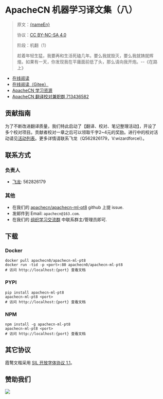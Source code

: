 <!--
    需要填充的占位符：
    
    README.md
    
        ApacheCN 机器学习译文集（八）：文档中文名
        {nameEn}：文档英文名
        {urlEn}：文档原始链接
        ml8：域名前缀
        飞龙：负责人名称
        wizardforcel：负责人 Github 用户名
        562826179：负责人 QQ
        apachecn-ml-pt8：ApacheCN 的 Github 仓库名称
        apachecn-ml-pt8：DockerHub 仓库名称
        apachecn-ml-pt8：PYPI 包名称
        apachecn-ml-pt8：NPM 包名称
    
    CNAME
    
        ml8：域名前缀

    index.html
    
        ApacheCN 机器学习译文集（八）：文档中文名
        #1E90FF：显示颜色
        apachecn-ml-pt8：ApacheCN 的 Github 仓库名称

    asset/docsify-apachecn-footer.js
    
        apachecn-ml-pt8：ApacheCN 的 Github 仓库名称
-->

# ApacheCN 机器学习译文集（八）

> 原文：[{nameEn}]({urlEn})
> 
> 协议：[CC BY-NC-SA 4.0](http://creativecommons.org/licenses/by-nc-sa/4.0/)
> 
> 阶段：机翻（1）
> 
> 趁着年轻生猛，我要再和生活死磕几年。要么我就毁灭，要么我就铸就辉煌。如果有一天，你发现我在平庸面前低了头，那么请向我开炮。--《在路上》

* [在线阅读](https://ml8.apachecn.org)
* [在线阅读（Gitee）](https://apachecn.gitee.io/doc-template/)
* [ApacheCN 学习资源](http://docs.apachecn.org/)
* [ApacheCN 翻译校对兼职群 713436582](https://jq.qq.com/?_wv=1027&k=VSNtgpjb)

## 贡献指南

为了不断改进翻译质量，我们特此启动了【翻译、校对、笔记整理活动】，开设了多个校对项目。贡献者校对一章之后可以领取千字2\~4元的奖励。进行中的校对活动请见[活动列表](https://home.apachecn.org/#/docs/activity/docs-activity)。更多详情请联系飞龙（Q562826179，V:wizardforcel）。

## 联系方式

### 负责人

* [飞龙](https://github.com/wizardforcel): 562826179

### 其他

*   在我们的 [apachecn/apachecn-ml-pt8](https://github.com/apachecn/apachecn-ml-pt8) github 上提 issue.
*   发邮件到 Email: `apachecn@163.com`.
*   在我们的 [组织学习交流群](https://www.apachecn.org/#/docs/join) 中联系群主/管理员即可.

## 下载

### Docker

```
docker pull apachecn0/apachecn-ml-pt8
docker run -tid -p <port>:80 apachecn0/apachecn-ml-pt8
# 访问 http://localhost:{port} 查看文档
```

### PYPI

```
pip install apachecn-ml-pt8
apachecn-ml-pt8 <port>
# 访问 http://localhost:{port} 查看文档
```

### NPM

```
npm install -g apachecn-ml-pt8
apachecn-ml-pt8 <port>
# 访问 http://localhost:{port} 查看文档
```

## 其它协议

霞鹜文楷采用 [SIL 开放字体协议 1.1](https://github.com/lxgw/LxgwWenKai/blob/main/SIL_Open_Font_License_1.1.txt)。

## 赞助我们

![](http://data.apachecn.org/img/about/donate.jpg)
